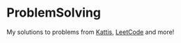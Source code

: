 # ProblemSolving

My solutions to problems from [Kattis](https://open.kattis.com/), [LeetCode](https://leetcode.com/) and more!
